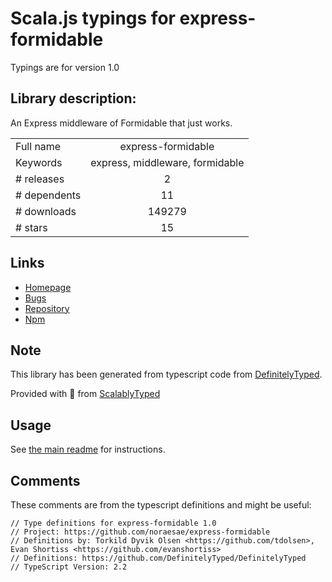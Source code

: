 
# Scala.js typings for express-formidable

Typings are for version 1.0

## Library description:
An Express middleware of Formidable that just works.

|                    |                 |
| ------------------ | :-------------: |
| Full name          | express-formidable |
| Keywords           | express, middleware, formidable |
| # releases         | 2 |
| # dependents       | 11 |
| # downloads        | 149279 |
| # stars            | 15 |

## Links
- [Homepage](https://github.com/noraesae/express-formidable)
- [Bugs](https://github.com/noraesae/express-formidable/issues)
- [Repository](https://github.com/noraesae/express-formidable)
- [Npm](https://www.npmjs.com/package/express-formidable)
    


## Note
This library has been generated from typescript code from [DefinitelyTyped](https://definitelytyped.org).

Provided with :purple_heart: from [ScalablyTyped](https://github.com/oyvindberg/ScalablyTyped)

## Usage
See [the main readme](../../readme.md) for instructions.

## Comments

These comments are from the typescript definitions and might be useful:
```
// Type definitions for express-formidable 1.0
// Project: https://github.com/noraesae/express-formidable
// Definitions by: Torkild Dyvik Olsen <https://github.com/tdolsen>, Evan Shortiss <https://github.com/evanshortiss>
// Definitions: https://github.com/DefinitelyTyped/DefinitelyTyped
// TypeScript Version: 2.2

```

